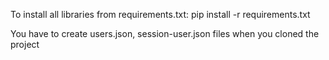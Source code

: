 To install all libraries from requirements.txt: pip install -r requirements.txt

You have to create users.json, session-user.json files when you cloned the project
